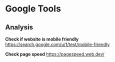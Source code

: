 # Google Tools

## Analysis

**Check if website is mobile friendly**
https://search.google.com/u/1/test/mobile-friendly

**Check page speed**
https://pagespeed.web.dev/
